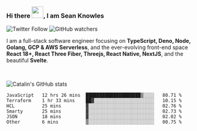 ### Hi there <img src="https://raw.githubusercontent.com/MartinHeinz/MartinHeinz/master/wave.gif" width="30" />, I am Sean Knowles

![Twitter Follow](https://img.shields.io/twitter/follow/JuniorDEVed?style=social)  ![GitHub watchers](https://img.shields.io/github/watchers/JuniorDEVed/JuniorDEVed?style=social)

 I am a full-stack software engineer focusing on **TypeScript, Deno, Node, Golang, GCP & AWS Serverless**, and the ever-evolving front-end space **React 18+, React Three Fiber, Threejs, React Native, NextJS**, and the beautiful **Svelte**.
 
 <br>
 
 ![Catalin's GitHub stats](https://github-readme-stats.vercel.app/api?username=algoflows&theme=vue-dark)
 
 <!--START_SECTION:waka-->

```text
JavaScript   12 hrs 26 mins  ████████████████████▒░░░░   80.71 %
Terraform    1 hr 33 mins    ██▓░░░░░░░░░░░░░░░░░░░░░░   10.15 %
HCL          25 mins         ▓░░░░░░░░░░░░░░░░░░░░░░░░   02.76 %
Smarty       25 mins         ▓░░░░░░░░░░░░░░░░░░░░░░░░   02.73 %
JSON         18 mins         ▓░░░░░░░░░░░░░░░░░░░░░░░░   02.02 %
Other        6 mins          ▒░░░░░░░░░░░░░░░░░░░░░░░░   00.75 %
```

<!--END_SECTION:waka-->
